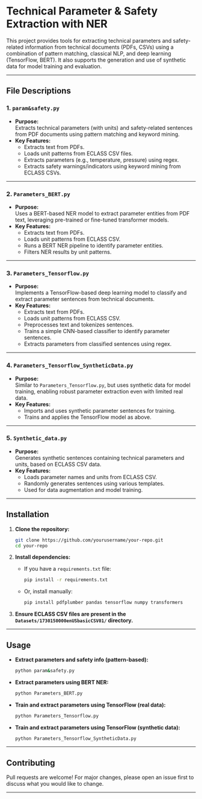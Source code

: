 # Technical Parameter & Safety Extraction with NER

This project provides tools for extracting technical parameters and safety-related information from technical documents (PDFs, CSVs) using a combination of pattern matching, classical NLP, and deep learning (TensorFlow, BERT). It also supports the generation and use of synthetic data for model training and evaluation.

---

## File Descriptions

### 1. `param&safety.py`
- **Purpose:**  
  Extracts technical parameters (with units) and safety-related sentences from PDF documents using pattern matching and keyword mining.
- **Key Features:**
  - Extracts text from PDFs.
  - Loads unit patterns from ECLASS CSV files.
  - Extracts parameters (e.g., temperature, pressure) using regex.
  - Extracts safety warnings/indicators using keyword mining from ECLASS CSVs.

---

### 2. `Parameters_BERT.py`
- **Purpose:**  
  Uses a BERT-based NER model to extract parameter entities from PDF text, leveraging pre-trained or fine-tuned transformer models.
- **Key Features:**
  - Extracts text from PDFs.
  - Loads unit patterns from ECLASS CSV.
  - Runs a BERT NER pipeline to identify parameter entities.
  - Filters NER results by unit patterns.

---

### 3. `Parameters_Tensorflow.py`
- **Purpose:**  
  Implements a TensorFlow-based deep learning model to classify and extract parameter sentences from technical documents.
- **Key Features:**
  - Extracts text from PDFs.
  - Loads unit patterns from ECLASS CSV.
  - Preprocesses text and tokenizes sentences.
  - Trains a simple CNN-based classifier to identify parameter sentences.
  - Extracts parameters from classified sentences using regex.

---

### 4. `Parameters_Tensorflow_SyntheticData.py`
- **Purpose:**  
  Similar to `Parameters_Tensorflow.py`, but uses synthetic data for model training, enabling robust parameter extraction even with limited real data.
- **Key Features:**
  - Imports and uses synthetic parameter sentences for training.
  - Trains and applies the TensorFlow model as above.

---

### 5. `Synthetic_data.py`
- **Purpose:**  
  Generates synthetic sentences containing technical parameters and units, based on ECLASS CSV data.
- **Key Features:**
  - Loads parameter names and units from ECLASS CSV.
  - Randomly generates sentences using various templates.
  - Used for data augmentation and model training.

---

## Installation

1. **Clone the repository:**
   ```bash
   git clone https://github.com/yourusername/your-repo.git
   cd your-repo
   ```

2. **Install dependencies:**
   - If you have a `requirements.txt` file:
     ```bash
     pip install -r requirements.txt
     ```
   - Or, install manually:
     ```bash
     pip install pdfplumber pandas tensorflow numpy transformers
     ```

3. **Ensure ECLASS CSV files are present in the `Datasets/1730150000enUSbasicCSV01/` directory.**

---

## Usage

- **Extract parameters and safety info (pattern-based):**
  ```bash
  python param&safety.py
  ```

- **Extract parameters using BERT NER:**
  ```bash
  python Parameters_BERT.py
  ```

- **Train and extract parameters using TensorFlow (real data):**
  ```bash
  python Parameters_Tensorflow.py
  ```

- **Train and extract parameters using TensorFlow (synthetic data):**
  ```bash
  python Parameters_Tensorflow_SyntheticData.py
  ```

---

## Contributing

Pull requests are welcome! For major changes, please open an issue first to discuss what you would like to change.

---
